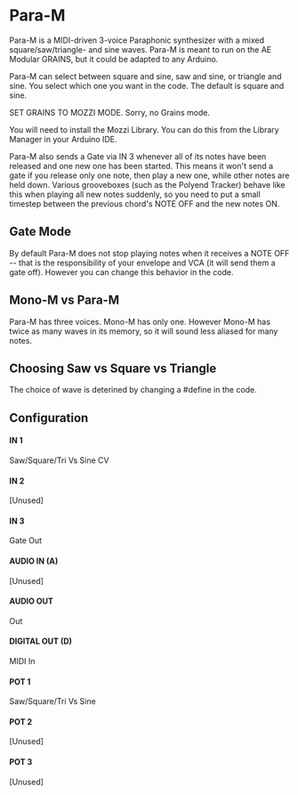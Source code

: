# Para-M

Para-M is a MIDI-driven 3-voice Paraphonic synthesizer with a mixed square/saw/triangle- and sine waves.
Para-M is meant to run on the AE Modular GRAINS, but it could be adapted to any Arduino.

Para-M can select between square and sine, saw and sine, or triangle and sine.  You select
which one you want in the code.  The default is square and sine.

SET GRAINS TO MOZZI MODE.  Sorry, no Grains mode.

You will need to install the Mozzi Library.  You can do this from the Library Manager
in your Arduino IDE.

Para-M also sends a Gate via IN 3 whenever all of its notes have been released and one
new one has been started.  This means it won't send a gate if you release only one note,
then play a new one, while other notes are held down.  Various grooveboxes (such as the
Polyend Tracker) behave like this when playing all new notes suddenly, so you need to put
a small timestep between the previous chord's NOTE OFF and the new notes ON.

## Gate Mode

By default Para-M does not stop playing notes when it receives a NOTE OFF -- 
that is the responsibility of your envelope and VCA (it will send them a gate off).
However you can change this behavior in the code.

## Mono-M vs Para-M

Para-M has three voices.  Mono-M has only one.
However Mono-M has twice as many waves in its memory, so it will sound less aliased for many notes.

## Choosing Saw vs Square vs Triangle

The choice of wave is deterined by changing a #define in the code.

## Configuration

#### IN 1
Saw/Square/Tri Vs Sine CV
#### IN 2
[Unused]
#### IN 3
Gate Out
#### AUDIO IN (A)
[Unused]
#### AUDIO OUT
Out
#### DIGITAL OUT (D) 
MIDI In
#### POT 1
Saw/Square/Tri Vs Sine
#### POT 2
[Unused]
#### POT 3
[Unused]
